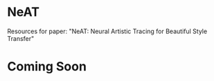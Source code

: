 # NeAT
Resources for paper: "NeAT: Neural Artistic Tracing for Beautiful Style Transfer"

# Coming Soon
